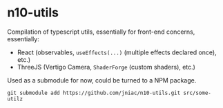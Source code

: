 # n10-utils

Compilation of typescript utils, essentially for front-end concerns, essentially:
- React (observables, `useEffects(...)` (multiple effects declared once), etc.)
- ThreeJS (Vertigo Camera, `ShaderForge` (custom shaders), etc.)

Used as a submodule for now, could be turned to a NPM package.

```
git submodule add https://github.com/jniac/n10-utils.git src/some-utilz
```

